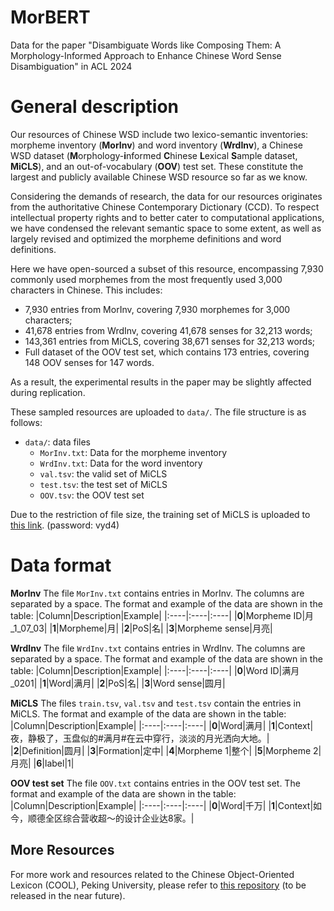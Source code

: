 # MorBERT
Data for the paper "Disambiguate Words like Composing Them: A Morphology-Informed Approach to Enhance Chinese Word Sense Disambiguation" in ACL 2024

# General description
Our resources of Chinese WSD include two lexico-semantic inventories: morpheme inventory (**MorInv**) and word inventory (**WrdInv**), a Chinese WSD dataset (**M**orphology-**i**nformed **C**hinese **L**exical **S**ample dataset, **MiCLS**), and an out-of-vocabulary (**OOV**) test set. These constitute the largest and publicly available Chinese WSD resource so far as we know.

Considering the demands of research, the data for our resources originates from the authoritative Chinese Contemporary Dictionary (CCD). To respect intellectual property rights and to better cater to computational applications, we have condensed the relevant semantic space to some extent, as well as largely revised and optimized the morpheme definitions and word definitions.

Here we have open-sourced a subset of this resource, encompassing 7,930 commonly used morphemes from the most frequently used 3,000 characters in Chinese. This includes:

- 7,930 entries from MorInv, covering 7,930 morphemes for 3,000 characters;
- 41,678 entries from WrdInv, covering 41,678 senses for 32,213 words;
- 143,361 entries from MiCLS, covering 38,671 senses for 32,213 words;
- Full dataset of the OOV test set, which contains 173 entries, covering 148 OOV senses for 147 words.

As a result, the experimental results in the paper may be slightly affected during replication.

These sampled resources are uploaded to `data/`. The file structure is as follows:

- `data/`: data files
  - `MorInv.txt`: Data for the morpheme inventory
  - `WrdInv.txt`: Data for the word inventory
  - `val.tsv`: the valid set of MiCLS
  - `test.tsv`: the test set of MiCLS
  - `OOV.tsv`: the OOV test set

Due to the restriction of file size, the training set of MiCLS is uploaded to [this link](https://pan.baidu.com/s/1a_5-4sopnjKOu95rLodtxQ). (password: vyd4)

# Data format

**MorInv**
The file `MorInv.txt` contains entries in MorInv. The columns are separated by a space. The format and example of the data are shown in the table:
|Column|Description|Example|
|:----|:----|:----|
|**0**|Morpheme ID|月_1_07_03|
|**1**|Morpheme|月|
|**2**|PoS|名|
|**3**|Morpheme sense|月亮|

**WrdInv**
The file `WrdInv.txt` contains entries in WrdInv. The columns are separated by a space. The format and example of the data are shown in the table:
|Column|Description|Example|
|:----|:----|:----|
|**0**|Word ID|满月_0201|
|**1**|Word|满月|
|**2**|PoS|名|
|**3**|Word sense|圆月|

**MiCLS**
The files `train.tsv`, `val.tsv` and `test.tsv` contain the entries in MiCLS. The format and example of the data are shown in the table:
|Column|Description|Example|
|:----|:----|:----|
|**0**|Word|满月|
|**1**|Context|夜，静极了，玉盘似的#满月#在云中穿行，淡淡的月光洒向大地。|
|**2**|Definition|圆月|
|**3**|Formation|定中|
|**4**|Morpheme 1|整个|
|**5**|Morpheme 2|月亮|
|**6**|label|1|

**OOV test set**
The file `OOV.txt` contains entries in the OOV test set. The format and example of the data are shown in the table:
|Column|Description|Example|
|:----|:----|:----|
|**0**|Word|千万|
|**1**|Context|如今，顺德全区综合营收超～的设计企业达8家。|

## More Resources
For more work and resources related to the Chinese Object-Oriented Lexicon (COOL), Peking University, please refer to [this repository](https://github.com/COOLPKU) (to be released in the near future).


